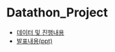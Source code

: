 # Datathon_Project
- [데이터 및 진행내용](https://www.notion.so/ddcb67dea7e44d97a30181b79239efe6)  
- [발표내용(ppt)](https://file.notion.so/f/s/8083b2c6-cff6-4ac6-84e5-053655756f9a/%ED%97%8C%EC%A7%84%EC%8A%A4.pdf?id=ca1d7b82-d4fb-4b2c-a00d-c1d332393e25&table=block&spaceId=c09f8228-29c7-4dcb-8ca3-1de7d3988fab&expirationTimestamp=1691020800000&signature=9t15EOGlsExZxugcbnEI7C4Imiuue0GAV5l9AuKCoWY&downloadName=%ED%97%8C%EC%A7%84%EC%8A%A4.pdf)
